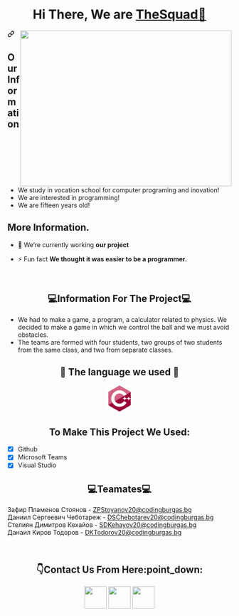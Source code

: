 
<h1 align="center">Hi There, We are <a href="https://github.com/SDKehayov20/TheSquad.git">TheSquad👋</a></h1>

<img align="right" height="350" width="475" alt="" src="https://cdn.dribbble.com/users/1059583/screenshots/4171367/coding-freak.gif">

<a id="user-content-talking-about-personal-stuffs" class="anchor" aria-hidden="true" href="#talking-about-personal-stuffs"><svg class="octicon octicon-link" viewBox="0 0 16 16" version="1.1" width="16" height="16" aria-hidden="true"><path fill-rule="evenodd" d="M7.775 3.275a.75.75 0 001.06 1.06l1.25-1.25a2 2 0 112.83 2.83l-2.5 2.5a2 2 0 01-2.83 0 .75.75 0 00-1.06 1.06 3.5 3.5 0 004.95 0l2.5-2.5a3.5 3.5 0 00-4.95-4.95l-1.25 1.25zm-4.69 9.64a2 2 0 010-2.83l2.5-2.5a2 2 0 012.83 0 .75.75 0 001.06-1.06 3.5 3.5 0 00-4.95 0l-2.5 2.5a3.5 3.5 0 004.95 4.95l1.25-1.25a.75.75 0 00-1.06-1.06l-1.25 1.25a2 2 0 01-2.83 0z"></path></svg></a>


<h2>Our Information</h2>

- We study in vocation school for computer programing and inovation!
- We are interested in programming!
- We are fifteen years old!

<h2>More Information.</h2>

- 🔭 We’re currently working **our project**

- ⚡ Fun fact **We thought it was easier to be a programmer.**
<br>



<h2 align="center">💻Information For The Project💻</a></h2>

 - We had to make a game, a program, a calculator related to physics. We decided to make a game in which we control the ball and we must avoid obstacles.
 - The teams are formed with four students, two groups of two students from the same class, and two from separate classes.
<h2 align="center">📙 The language we used 📙</a></h2>

<p align="center"> <a href="https://www.w3schools.com/cpp/" target="_blank"> <img src="https://raw.githubusercontent.com/devicons/devicon/master/icons/cplusplus/cplusplus-original.svg" alt="cplusplus" width="60" height="60"/> </a>


<h2 align="center">To Make This Project We Used:</a></h2>

- [x] Github
- [x] Microsoft Teams
- [x] Visual Studio

<h2 align="center">💻Teamates💻</a></h2>

Зафир Пламенов Стоянов - ZPStoyanov20@codingburgas.bg
<br>
Даниил Сергеевич Чеботареж - DSChebotarev20@codingburgas.bg
<br>
Стелиян Димитров Кехайов - SDKehayov20@codingburgas.bg
<br>
Данаил Киров Тодоров - DKTodorov20@codingburgas.bg

<br>
<h2 align="center">👇Contact Us From Here:point_down:</h2>

<p align="center">
<a href="https://fb.com/" target="blank"><img align="center" src="https://raw.githubusercontent.com/rahuldkjain/github-profile-readme-generator/master/src/images/icons/Social/facebook.svg" alt="" height="50" width="50" /></a>
<a href="https://instagram.com/" target="blank"><img align="center" src="https://raw.githubusercontent.com/rahuldkjain/github-profile-readme-generator/master/src/images/icons/Social/instagram.svg" alt="" height="50" width="50" /></a>
<a href="https://discord.gg/"" target="blank"><img align="center" src="https://raw.githubusercontent.com/rahuldkjain/github-profile-readme-generator/master/src/images/icons/Social/discord.svg" alt="""" height="50" width="50" /></a>
</p>
